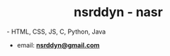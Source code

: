 <h1 align="center">nsrddyn - nasr</h1>
- HTML, CSS, JS, C, Python, Java

- email: **nsrddyn@gmail.com**

